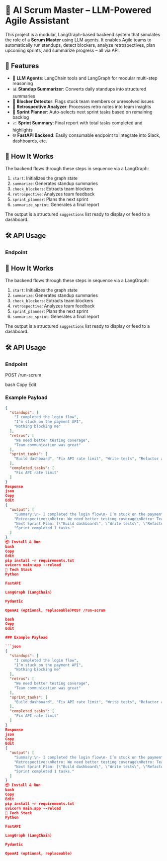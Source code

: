 # 🧠 AI Scrum Master – LLM-Powered Agile Assistant

This project is a modular, LangGraph-based backend system that simulates the role of a **Scrum Master** using LLM agents. It enables Agile teams to automatically run standups, detect blockers, analyze retrospectives, plan upcoming sprints, and summarize progress – all via API.

## 🔧 Features

- 🤖 **LLM Agents**: LangChain tools and LangGraph for modular multi-step reasoning
- 📊 **Standup Summarizer**: Converts daily standups into structured summaries
- 🚧 **Blocker Detector**: Flags stuck team members or unresolved issues
- 🧠 **Retrospective Analyzer**: Processes retro notes into team insights
- 📅 **Sprint Planner**: Auto-selects next sprint tasks based on remaining backlog
- 📈 **Sprint Summary**: Final report with total tasks completed and highlights
- 🌐 **FastAPI Backend**: Easily consumable endpoint to integrate into Slack, dashboards, etc.


## 🚀 How It Works

The backend flows through these steps in sequence via a LangGraph:

1. `start`: Initializes the graph state
2. `summarize`: Generates standup summaries
3. `check_blockers`: Extracts team blockers
4. `retrospective`: Analyzes team feedback
5. `sprint_planner`: Plans the next sprint
6. `summarize_sprint`: Generates a final report

The output is a structured `suggestions` list ready to display or feed to a dashboard.

## 🛠️ API Usage

### Endpoint


## 🚀 How It Works

The backend flows through these steps in sequence via a LangGraph:

1. `start`: Initializes the graph state
2. `summarize`: Generates standup summaries
3. `check_blockers`: Extracts team blockers
4. `retrospective`: Analyzes team feedback
5. `sprint_planner`: Plans the next sprint
6. `summarize_sprint`: Generates a final report

The output is a structured `suggestions` list ready to display or feed to a dashboard.

## 🛠️ API Usage

### Endpoint

POST /run-scrum

bash
Copy
Edit

### Example Payload

```json
{
  "standups": [
    "I completed the login flow",
    "I’m stuck on the payment API",
    "Nothing blocking me"
  ],
  "retros": [
    "We need better testing coverage",
    "Team communication was great"
  ],
  "sprint_tasks": [
    "Build dashboard", "Fix API rate limit", "Write tests", "Refactor auth"
  ],
  "completed_tasks": [
    "Fix API rate limit"
  ]
}
Response
json
Copy
Edit
{
  "output": [
    "Summary:\n- I completed the login flow\n- I’m stuck on the payment API\n- Nothing blocking me",
    "Retrospective:\nRetro: We need better testing coverage\nRetro: Team communication was great",
    "Next Sprint Plan: [\"Build dashboard\", \"Write tests\", \"Refactor auth\"]",
    "Sprint completed 1 tasks."
  ]
}
📦 Install & Run
bash
Copy
Edit
pip install -r requirements.txt
uvicorn main:app --reload
🧩 Tech Stack
Python

FastAPI

LangGraph (LangChain)

Pydantic

OpenAI (optional, replaceable)POST /run-scrum

bash
Copy
Edit

### Example Payload

```json
{
  "standups": [
    "I completed the login flow",
    "I’m stuck on the payment API",
    "Nothing blocking me"
  ],
  "retros": [
    "We need better testing coverage",
    "Team communication was great"
  ],
  "sprint_tasks": [
    "Build dashboard", "Fix API rate limit", "Write tests", "Refactor auth"
  ],
  "completed_tasks": [
    "Fix API rate limit"
  ]
}
Response
json
Copy
Edit
{
  "output": [
    "Summary:\n- I completed the login flow\n- I’m stuck on the payment API\n- Nothing blocking me",
    "Retrospective:\nRetro: We need better testing coverage\nRetro: Team communication was great",
    "Next Sprint Plan: [\"Build dashboard\", \"Write tests\", \"Refactor auth\"]",
    "Sprint completed 1 tasks."
  ]
}
📦 Install & Run
bash
Copy
Edit
pip install -r requirements.txt
uvicorn main:app --reload
🧩 Tech Stack
Python

FastAPI

LangGraph (LangChain)

Pydantic

OpenAI (optional, replaceable)
